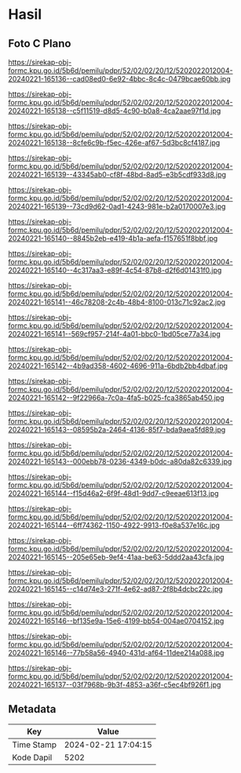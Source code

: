 # Hasil

## Foto C Plano

https://sirekap-obj-formc.kpu.go.id/5b6d/pemilu/pdpr/52/02/02/20/12/5202022012004-20240221-165136--cad08ed0-6e92-4bbc-8c4c-0479bcae60bb.jpg

https://sirekap-obj-formc.kpu.go.id/5b6d/pemilu/pdpr/52/02/02/20/12/5202022012004-20240221-165138--c5f11519-d8d5-4c90-b0a8-4ca2aae97f1d.jpg

https://sirekap-obj-formc.kpu.go.id/5b6d/pemilu/pdpr/52/02/02/20/12/5202022012004-20240221-165138--8cfe6c9b-f5ec-426e-af67-5d3bc8cf4187.jpg

https://sirekap-obj-formc.kpu.go.id/5b6d/pemilu/pdpr/52/02/02/20/12/5202022012004-20240221-165139--43345ab0-cf8f-48bd-8ad5-e3b5cdf933d8.jpg

https://sirekap-obj-formc.kpu.go.id/5b6d/pemilu/pdpr/52/02/02/20/12/5202022012004-20240221-165139--73cd9d62-0ad1-4243-981e-b2a0170007e3.jpg

https://sirekap-obj-formc.kpu.go.id/5b6d/pemilu/pdpr/52/02/02/20/12/5202022012004-20240221-165140--8845b2eb-e419-4b1a-aefa-f157651f8bbf.jpg

https://sirekap-obj-formc.kpu.go.id/5b6d/pemilu/pdpr/52/02/02/20/12/5202022012004-20240221-165140--4c317aa3-e89f-4c54-87b8-d2f6d01431f0.jpg

https://sirekap-obj-formc.kpu.go.id/5b6d/pemilu/pdpr/52/02/02/20/12/5202022012004-20240221-165141--46c78208-2c4b-48b4-8100-013c71c92ac2.jpg

https://sirekap-obj-formc.kpu.go.id/5b6d/pemilu/pdpr/52/02/02/20/12/5202022012004-20240221-165141--569cf957-214f-4a01-bbc0-1bd05ce77a34.jpg

https://sirekap-obj-formc.kpu.go.id/5b6d/pemilu/pdpr/52/02/02/20/12/5202022012004-20240221-165142--4b9ad358-4602-4696-911a-6bdb2bb4dbaf.jpg

https://sirekap-obj-formc.kpu.go.id/5b6d/pemilu/pdpr/52/02/02/20/12/5202022012004-20240221-165142--9f22966a-7c0a-4fa5-b025-fca3865ab450.jpg

https://sirekap-obj-formc.kpu.go.id/5b6d/pemilu/pdpr/52/02/02/20/12/5202022012004-20240221-165143--08595b2a-2464-4136-85f7-bda9aea5fd89.jpg

https://sirekap-obj-formc.kpu.go.id/5b6d/pemilu/pdpr/52/02/02/20/12/5202022012004-20240221-165143--000ebb78-0236-4349-b0dc-a80da82c6339.jpg

https://sirekap-obj-formc.kpu.go.id/5b6d/pemilu/pdpr/52/02/02/20/12/5202022012004-20240221-165144--f15d46a2-6f9f-48d1-9dd7-c9eeae613f13.jpg

https://sirekap-obj-formc.kpu.go.id/5b6d/pemilu/pdpr/52/02/02/20/12/5202022012004-20240221-165144--6ff74362-1150-4922-9913-f0e8a537e16c.jpg

https://sirekap-obj-formc.kpu.go.id/5b6d/pemilu/pdpr/52/02/02/20/12/5202022012004-20240221-165145--205e65eb-9ef4-41aa-be63-5ddd2aa43cfa.jpg

https://sirekap-obj-formc.kpu.go.id/5b6d/pemilu/pdpr/52/02/02/20/12/5202022012004-20240221-165145--c14d74e3-271f-4e62-ad87-2f8b4dcbc22c.jpg

https://sirekap-obj-formc.kpu.go.id/5b6d/pemilu/pdpr/52/02/02/20/12/5202022012004-20240221-165146--bf135e9a-15e6-4199-bb54-004ae0704152.jpg

https://sirekap-obj-formc.kpu.go.id/5b6d/pemilu/pdpr/52/02/02/20/12/5202022012004-20240221-165146--77b58a56-4940-431d-af64-11dee214a088.jpg

https://sirekap-obj-formc.kpu.go.id/5b6d/pemilu/pdpr/52/02/02/20/12/5202022012004-20240221-165137--03f7968b-9b3f-4853-a36f-c5ec4bf926f1.jpg


## Metadata

| Key        | Value               |
| ---------- | ------------------- |
| Time Stamp | 2024-02-21 17:04:15 |
| Kode Dapil | 5202                |



